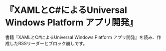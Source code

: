 # 『XAMLとC#によるUniversal Windows Platform アプリ開発』

書籍『XAMLとC#によるUniversal Windows Platform アプリ開発』を読み、作成したRSSリーダーとブロック崩しです。
